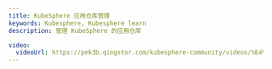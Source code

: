 ```yaml
---
title: KubeSphere 应用仓库管理
keywords: Kubesphere, Kubesphere learn
description: 管理 KubeSphere 的应用仓库

video: 
  videoUrl: https://pek3b.qingstor.com/kubesphere-community/videos/%E4%BA%91%E5%8E%9F%E7%94%9F%E5%AE%9E%E6%88%98/%E7%AC%AC%E4%BA%8C%E6%9C%9F/29%E3%80%81Helm-KubeSphere%20%E5%BA%94%E7%94%A8%E4%BB%93%E5%BA%93%E7%AE%A1%E7%90%86.mp4
---
```

